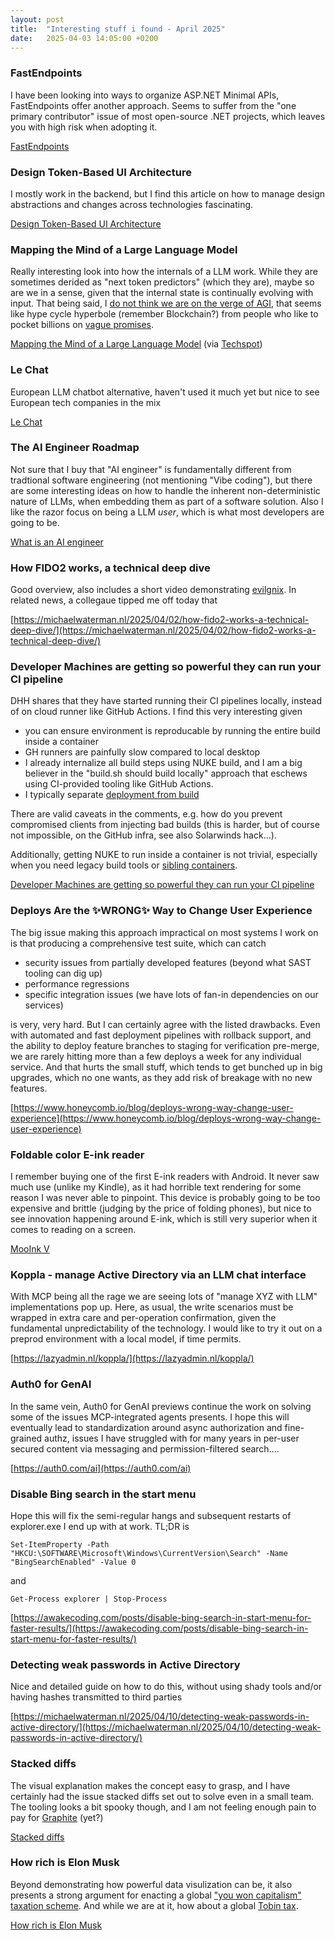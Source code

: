 ```yaml
---
layout: post
title:  "Interesting stuff i found - April 2025"
date:   2025-04-03 14:05:00 +0200
---
```

### FastEndpoints
I have been looking into ways to organize ASP.NET Minimal APIs, FastEndpoints offer another approach. Seems to suffer from the "one primary contributor" issue of most open-source .NET projects, which leaves you with high risk when adopting it.

[FastEndpoints](https://fast-endpoints.com/)

### Design Token-Based UI Architecture 
I mostly work in the backend, but I find this article on how to manage design abstractions and changes across technologies fascinating. 

[Design Token-Based UI Architecture ](https://martinfowler.com/articles/design-token-based-ui-architecture.html)

### Mapping the Mind of a Large Language Model
Really interesting look into how the internals of a LLM work. While they are sometimes derided as "next token predictors" (which they are), maybe so are we in a sense, given that the internal state is continually evolving with input. 
That being said, I [do not think we are on the verge of AGI](https://www.heise.de/en/news/Meta-s-head-of-AI-Yann-LeCun-does-not-believe-in-the-future-of-generative-AI-10276181.html), that seems like hype cycle hyperbole (remember Blockchain?) from people who like to pocket billions on [vague promises](https://pivot-to-ai.com/2025/03/06/ilya-sutskever-ex-openai-gets-2b-funding-not-to-release-anything-until-he-has-super-intelligence/).

[Mapping the Mind of a Large Language Model](https://www.anthropic.com/research/mapping-mind-language-model) (via [Techspot](https://www.techspot.com/news/107347-finally-beginning-understand-how-llms-work-no-they.html))

### Le Chat
European LLM chatbot alternative, haven't used it much yet but nice to see European tech companies in the mix

[Le Chat](https://chat.mistral.ai/chat)

###  The AI Engineer Roadmap
Not sure that I buy that "AI engineer" is fundamentally different from tradtional software engineering (not mentioning "Vibe coding"), but there are some interesting ideas on how to handle the inherent non-deterministic nature of LLMs, when embedding them as part of a software solution. Also I like the razor focus on being a LLM _user_, which is what most developers are going to be.

[What is an AI engineer](https://www.aihero.dev/what-is-an-ai-engineer)

### How FIDO2 works, a technical deep dive
Good overview, also includes a short video demonstrating [evilgnix](https://evilginx.com/). In related news, a collegaue tipped me off today that 

[https://michaelwaterman.nl/2025/04/02/how-fido2-works-a-technical-deep-dive/](https://michaelwaterman.nl/2025/04/02/how-fido2-works-a-technical-deep-dive/)

### Developer Machines are getting so powerful they can run your CI pipeline
DHH shares that they have started running their CI pipelines locally, instead of on cloud runner like GitHub Actions. I find this very interesting given

- you can ensure environment is reproducable by running the entire build inside a container
- GH runners are painfully slow compared to local desktop
- I already internalize all build steps using NUKE build, and I am a big believer in the "build.sh should build locally" approach that eschews using CI-provided tooling like GitHub Actions.
- I typically separate [deployment from build](https://octopus.com/blog/build-your-binaries-once)

There are valid caveats in the comments, e.g. how do you prevent compromised clients from injecting bad builds (this is harder, but of course not impossible, on the GitHub infra, see also Solarwinds hack...).

Additionally, getting NUKE to run inside a container is not trivial, especially when you need legacy build tools or [sibling containers](https://dotnet.testcontainers.org/dind/).

[Developer Machines are getting so powerful they can run your CI pipeline](https://www.linkedin.com/posts/david-heinemeier-hansson-374b18221_developer-machines-are-getting-so-powerful-activity-7316734186025885696-rylA/)

### Deploys Are the ✨WRONG✨ Way to Change User Experience
The big issue making this approach impractical on most systems I work on is that producing a comprehensive test suite, which can catch

- security issues from partially developed features (beyond what SAST tooling can dig up)
- performance regressions
- specific integration issues (we have lots of fan-in dependencies on our services)

is very, very hard. But I can certainly agree with the listed drawbacks. Even with automated and fast deployment pipelines with rollback support, and the ability to deploy feature branches to staging for verification pre-merge, we are rarely hitting more than a few deploys a week for any individual service.
And that hurts the small stuff, which tends to get bunched up in big upgrades, which no one wants, as they add risk of breakage with no new features.

[https://www.honeycomb.io/blog/deploys-wrong-way-change-user-experience](https://www.honeycomb.io/blog/deploys-wrong-way-change-user-experience)

### Foldable color E-ink reader
I remember buying one of the first E-ink readers with Android. It never saw much use (unlike my Kindle), as it had horrible text rendering for some reason I was never able to pinpoint.
This device is probably going to be too expensive and brittle (judging by the price of folding phones), but nice to see innovation happening around E-ink, which is still very superior 
when it comes to reading on a screen.

[MooInk V](https://gizmodo.com/the-first-folding-e-ink-tablet-turns-an-e-reader-into-a-high-end-paperback-2000591230)

### Koppla - manage Active Directory via an LLM chat interface
With MCP being all the rage we are seeing lots of "manage XYZ with LLM" implementations pop up. Here, as usual, the write scenarios must be wrapped in extra care and per-operation confirmation, 
given the fundamental unpredictability of the technology. I would like to try it out on a preprod environment with a local model, if time permits.

[https://lazyadmin.nl/koppla/](https://lazyadmin.nl/koppla/)

### Auth0 for GenAI
In the same vein, Auth0 for GenAI previews continue the work on solving some of the issues MCP-integrated agents presents. I hope this will eventually lead to standardization around 
async authorization and fine-grained authz, issues I have struggled with for many years in per-user secured content via messaging and permission-filtered search....

[https://auth0.com/ai](https://auth0.com/ai)

### Disable Bing search in the start menu
Hope this will fix the semi-regular hangs and subsequent restarts of explorer.exe I end up with at work. TL;DR is 

`Set-ItemProperty -Path "HKCU:\SOFTWARE\Microsoft\Windows\CurrentVersion\Search" -Name "BingSearchEnabled" -Value 0`

and

`Get-Process explorer | Stop-Process`

[https://awakecoding.com/posts/disable-bing-search-in-start-menu-for-faster-results/](https://awakecoding.com/posts/disable-bing-search-in-start-menu-for-faster-results/)

### Detecting weak passwords in Active Directory
Nice and detailed guide on how to do this, without using shady tools and/or having hashes transmitted to third parties

[https://michaelwaterman.nl/2025/04/10/detecting-weak-passwords-in-active-directory/](https://michaelwaterman.nl/2025/04/10/detecting-weak-passwords-in-active-directory/)

### Stacked diffs
The visual explanation makes the concept easy to grasp, and I have certainly had the issue stacked diffs set out to solve even in a small team. The tooling looks a bit spooky though, 
and I am not feeling enough pain to pay for [Graphite](https://graphite.dev/pricing) (yet?)

[Stacked diffs](https://newsletter.pragmaticengineer.com/p/stacked-diffs)

### How rich is Elon Musk
Beyond demonstrating how powerful data visulization can be, it also presents a strong argument for enacting a global ["you won capitalism" taxation scheme](https://www.reddit.com/r/SandersForPresident/comments/fnm2ff/after_you_reach_999_million_you_get_a_trophy_that/). And while we are at it, how about a global [Tobin tax](https://en.wikipedia.org/wiki/Tobin_tax).

[How rich is Elon Musk](https://engaging-data.com/how-rich-is-elon-musk/)
